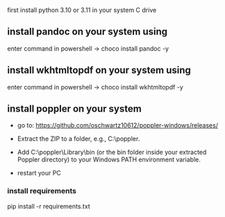 first install python 3.10 or 3.11 in your system C drive

## install pandoc on your system using
enter command in powershell -> choco install pandoc -y

## install wkhtmltopdf on your system using
enter command in powershell -> choco install wkhtmltopdf -y

## install poppler on your system 
- go to: https://github.com/oschwartz10612/poppler-windows/releases/

- Extract the ZIP to a folder, e.g., C:\poppler.

- Add C:\poppler\Library\bin (or the bin folder inside your extracted Poppler directory) to your Windows PATH environment variable.

- restart your PC

### install requirements
pip install -r requirements.txt